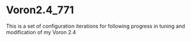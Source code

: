 # Voron2.4_771
This is a set of configuration iterations for following progress in tuning and modification of my Voron 2.4
